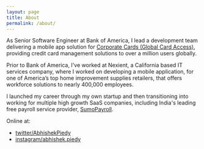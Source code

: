 ```yaml
---
layout: page
title: About
permalink: /about/
---
```


As Senior Software Engineer at Bank of America, I lead a development team delivering a mobile app solution for [Corporate Cards (Global Card Access)](https://www.bofaml.com/en-us/content/card-solutions.html), providing credit card management solutions to over a million users globally.

Prior to Bank of America, I've worked at Nexient, a California based IT services company, where I worked on developing a mobile application, for one of America’s top home improvement supplies retailers, that offers workforce solutions to nearly 400,000 employees.

I launched my career through my own startup and then transitioning into working for multiple high growth SaaS companies, including India's leading free payroll service provider, [SumoPayroll](https://www.sumopayroll.com/).

Online at:

- [twitter/AbhishekPiedy](https://twitter.com/AbhishekPiedy)
- [instagram/abhishek.piedy](https://www.instagram.com/abhishek.piedy/)
